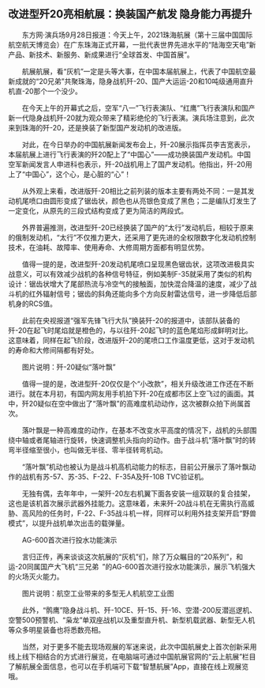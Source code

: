 ## 改进型歼20亮相航展：换装国产航发 隐身能力再提升
　　东方网·演兵场9月28日报道：今天上午，2021珠海航展（第十三届中国国际航空航天博览会）在广东珠海正式开幕，一批代表世界先进水平的“陆海空天电”新产品、新技术、新服务、新成果进行“全球首发、中国首展”。

　　航展航展，看“灰机”一定是头等大事，在中国本届航展上，代表了中国航空最新成就的“20兄弟”共聚珠海，隐身战机歼-20、国产大运运-20和10吨级通用直升机直-20那个一个没少。

　　在今天上午的开幕式之后，空军“八一”飞行表演队、“红鹰”飞行表演队和国产新一代隐身战机歼-20就为观众带来了精彩绝伦的飞行表演。演兵场注意到，此次来到珠海的歼-20，还是换装了新型国产发动机的改进版。

　　对此，在今日举办的中国航展新闻发布会上，歼-20展示指挥员李吉宽表示，本届航展上进行飞行表演的歼20配上了“中国心”——成功换装国产发动机。中国空军新闻发言人申进科也表示，歼-20战机用上了国产发动机。他指出，歼-20用上了“中国心”，这个心，是心脏的“心”！

　　从外观上来看，改进版歼-20相比之前列装的版本主要有两处不同：一是其发动机尾喷口由圆形变成了锯齿状，颜色也从亮银色变成了黑色；二是编队灯发生了一定变化，从原先的三段式结构变成了更为简洁的两段式。

　　外界普遍推测，改进型歼-20已经换装了国产的“太行”发动机后，相较于原来的俄制发动机，“太行”不仅推力更大，还采用了更先进的全权限数字化发动机控制技术，在油耗、故障率、使用寿命、大修周期方面都有明显优势。

　　值得一提的是，改进型歼-20发动机尾喷口呈现黑色锯齿状，这项改进极具实战意义，可以有效减少战机的各种信号特征，例如美制F-35就采用了类似的机构设计：锯齿状增大了尾部热流与冷空气的接触面，加快混合降温的速度，减少了战斗机的红外辐射信号；锯齿的斜角还能向多个方向反射雷达信号，进一步降低后部机身的RCS值。

　　此前在央视报道“强军先锋飞行大队”换装歼-20的报道中，该部队装备的歼-20在起飞时尾焰就是橙色的，与以往歼-20起飞时的蓝色尾焰形成鲜明对比。这意味着，同样在起飞阶段，改进版歼-20的尾喷口工作温度更低，这对于发动机的寿命和大修间隔都有好处。

　　图片说明：歼-20疑似“落叶飘”

　　值得一提的是，改进型歼-20仅仅是个“小改款”，相关升级改进工作还在不断进行。就在本月初，有国内网友用手机拍下歼-20在成都市区上空飞过的画面。其中，歼20疑似在空中做出了“落叶飘”的高难度机动动作，这次被群众拍下尚属首次。

　　落叶飘是一种高难度的动作，在基本不改变水平高度的情况下，战机的头部围绕中轴或者尾轴进行旋转，快速调整机头指向的动作。由于战斗机“落叶飘”时的转弯半径缩至很小，也叫做无半径、零半径转弯机动。

　　“落叶飘”机动也被认为是战斗机高机动能力的标志，目前公开展示了落叶飘动作的战机有苏-57、苏-35、F-22、F-35A及歼-10B TVC验证机。

　　无独有偶，去年年中，一架歼-20左右机翼下面各安装一组双联的复合挂架，这也是该机首次展示武器外挂能力。这意味着，未来歼-20战斗机在无需执行高威胁、高风险的任务时，F-22、F-35战斗机一样，同样可以利用外挂支架开启“野兽模式”，以提升战机单次出击的载弹量。

　　AG-600首次进行投水功能演示

　　言归正传，再来谈谈这次航展的“灰机”们，除了万众瞩目的“20系列”，和运-20同属国产大飞机“三兄弟 ”的AG-600首次进行投水功能演示，展示飞机强大的火场灭火能力。

　　图片说明：航空工业带来的多型无人机航空工业图

　　此外，“鹘鹰”隐身战斗机、歼-10CE、歼-15、歼-16、空潜-200反潜巡逻机、空警500预警机、“枭龙”单双座战机以及重型直升机、新型机载武器、新型无人机等众多明星装备也将悉数亮相。

　　当然，对于更多不能去现场观展的军迷来说，此次中国航展史上首次创新采用线上线下相结合的方式进行展览，在电脑端可通过中国航展官网的“云上航展”栏目了解航展全面信息，也可以在手机端可下载“智慧航展”App，直接在线上观展览哦。

